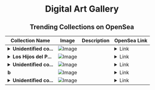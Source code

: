 <div align="center">

# Digital Art Gallery

## Trending Collections on OpenSea

| Collection Name                       | Image                                                                                     | Description                       | OpenSea Link                                                                                          |
|---------------------------------------|-------------------------------------------------------------------------------------------|-----------------------------------|--------------------------------------------------------------------------------------------------------|
| **<details><summary>Unidentified co...</summary>Unidentified contract 7a92b33d-8f4d-4ba4-ba01-783c05196b4d</details>** | ![Image](https://i.seadn.io/s/raw/files/654b7e9c6f93abe8d20f6c1ead4af558.png?w=500&auto=format?w=200&auto=format) |  | <details><summary>Link</summary>[Unidentified contract 7a92b33d-8f4d-4ba4-ba01-783c05196b4d](https://opensea.io/collection/unidentified-contract-7a92b33d-8f4d-4ba4-ba01-783c)</details> |
| **<details><summary>Los Hijos del P...</summary>Los Hijos del Peje</details>** | ![Image](https://i.seadn.io/s/raw/files/9b2869405cda05b03efb4215c2ce373a.png?w=500&auto=format?w=200&auto=format) |  | <details><summary>Link</summary>[Los Hijos del Peje](https://opensea.io/collection/los-hijos-del-peje)</details> |
| **<details><summary>Unidentified co...</summary>Unidentified contract 78d115fa-258f-4259-997e-84b2211f6b85</details>** | ![Image](https://i.seadn.io/s/raw/files/654b7e9c6f93abe8d20f6c1ead4af558.png?w=500&auto=format?w=200&auto=format) |  | <details><summary>Link</summary>[Unidentified contract 78d115fa-258f-4259-997e-84b2211f6b85](https://opensea.io/collection/unidentified-contract-78d115fa-258f-4259-997e-84b2)</details> |
| **b** | ![Image](https://i.seadn.io/s/raw/files/60425129d8b9674a48735150e2622dcb.jpg?w=500&auto=format?w=200&auto=format) |  | <details><summary>Link</summary>[b](https://opensea.io/collection/b-18968)</details> |
| **<details><summary>Unidentified co...</summary>Unidentified contract 948c1c54-370a-4df0-848a-c42518750455</details>** | ![Image](https://i.seadn.io/s/raw/files/654b7e9c6f93abe8d20f6c1ead4af558.png?w=500&auto=format?w=200&auto=format) |  | <details><summary>Link</summary>[Unidentified contract 948c1c54-370a-4df0-848a-c42518750455](https://opensea.io/collection/unidentified-contract-948c1c54-370a-4df0-848a-c425)</details> |

</div>